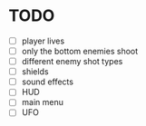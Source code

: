 # TODO

- [ ] player lives
- [ ] only the bottom enemies shoot
- [ ] different enemy shot types
- [ ] shields
- [ ] sound effects
- [ ] HUD
- [ ] main menu
- [ ] UFO

